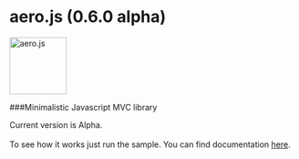 aero.js (0.6.0 alpha)
====================

<img src="http://thibaud.bourgeois.free.fr/aerojs/img/aerojs.png" alt="aero.js" height="100px"/>

###Minimalistic Javascript MVC library

Current version is Alpha.
<br/><br/>
To see how it works just run the sample.
You can find documentation <a href="http://teabow.github.io/aero.js">here</a>.
